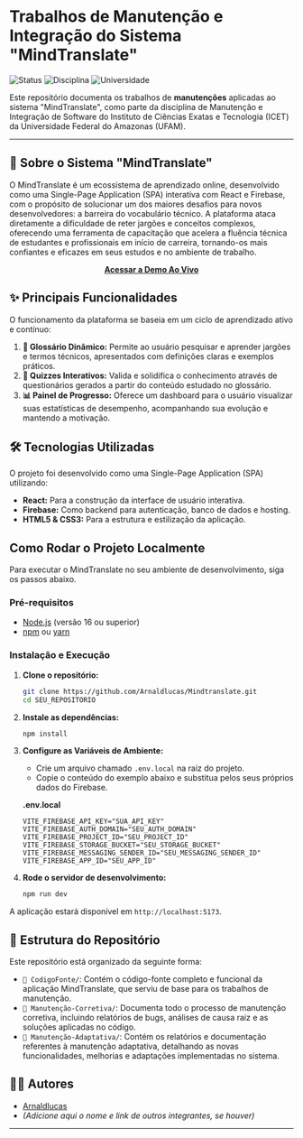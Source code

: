 # Trabalhos de Manutenção e Integração do Sistema "MindTranslate"

![Status](https://img.shields.io/badge/Status-Concluído-brightgreen)
![Disciplina](https://img.shields.io/badge/Disciplina-Manutenção%20e%20Integração%20de%20Software-blue)
![Universidade](https://img.shields.io/badge/Universidade-UFAM%20ICET-lightgrey)

Este repositório documenta os trabalhos de **manutenções** aplicadas ao sistema "MindTranslate", como parte da disciplina de Manutenção e Integração de Software do Instituto de Ciências Exatas e Tecnologia (ICET) da Universidade Federal do Amazonas (UFAM).

---

## 🚀 Sobre o Sistema "MindTranslate"

O MindTranslate é um ecossistema de aprendizado online, desenvolvido como uma Single-Page Application (SPA) interativa com React e Firebase, com o propósito de solucionar um dos maiores desafios para novos desenvolvedores: a barreira do vocabulário técnico. A plataforma ataca diretamente a dificuldade de reter jargões e conceitos complexos, oferecendo uma ferramenta de capacitação que acelera a fluência técnica de estudantes e profissionais em início de carreira, tornando-os mais confiantes e eficazes em seus estudos e no ambiente de trabalho.
<p align="center">
  <strong><a href="https://mindtranslate-git-main-arnald-lucas-projects.vercel.app">Acessar a Demo Ao Vivo</a></strong>
</p>

## ✨ Principais Funcionalidades

O funcionamento da plataforma se baseia em um ciclo de aprendizado ativo e contínuo:

1.  **📖 Glossário Dinâmico:** Permite ao usuário pesquisar e aprender jargões e termos técnicos, apresentados com definições claras e exemplos práticos.
2.  **🧠 Quizzes Interativos:** Valida e solidifica o conhecimento através de questionários gerados a partir do conteúdo estudado no glossário.
3.  **📊 Painel de Progresso:** Oferece um dashboard para o usuário visualizar suas estatísticas de desempenho, acompanhando sua evolução e mantendo a motivação.

## 🛠️ Tecnologias Utilizadas

O projeto foi desenvolvido como uma Single-Page Application (SPA) utilizando:

* **React:** Para a construção da interface de usuário interativa.
* **Firebase:** Como backend para autenticação, banco de dados e hosting.
* **HTML5 & CSS3:** Para a estrutura e estilização da aplicação.

##  Como Rodar o Projeto Localmente

Para executar o MindTranslate no seu ambiente de desenvolvimento, siga os passos abaixo.

### Pré-requisitos

- [Node.js](https://nodejs.org/en/) (versão 16 ou superior)
- [npm](https://www.npmjs.com/) ou [yarn](https://yarnpkg.com/)

### Instalação e Execução

1.  **Clone o repositório:**
    ```bash
    git clone https://github.com/Arnaldlucas/Mindtranslate.git
    cd SEU_REPOSITORIO
    ```

2.  **Instale as dependências:**
    ```bash
    npm install
    ```

3.  **Configure as Variáveis de Ambiente:**
    - Crie um arquivo chamado `.env.local` na raiz do projeto.
    - Copie o conteúdo do exemplo abaixo e substitua pelos seus próprios dados do Firebase.

    **.env.local**
    ```
    VITE_FIREBASE_API_KEY="SUA_API_KEY"
    VITE_FIREBASE_AUTH_DOMAIN="SEU_AUTH_DOMAIN"
    VITE_FIREBASE_PROJECT_ID="SEU_PROJECT_ID"
    VITE_FIREBASE_STORAGE_BUCKET="SEU_STORAGE_BUCKET"
    VITE_FIREBASE_MESSAGING_SENDER_ID="SEU_MESSAGING_SENDER_ID"
    VITE_FIREBASE_APP_ID="SEU_APP_ID"
    ```

4.  **Rode o servidor de desenvolvimento:**
    ```bash
    npm run dev
    ```

A aplicação estará disponível em `http://localhost:5173`.


## 📂 Estrutura do Repositório

Este repositório está organizado da seguinte forma:

* `📁 CodigoFonte/`: Contém o código-fonte completo e funcional da aplicação MindTranslate, que serviu de base para os trabalhos de manutenção.
* `📁 Manutenção-Corretiva/`: Documenta todo o processo de manutenção corretiva, incluindo relatórios de bugs, análises de causa raiz e as soluções aplicadas no código.
* `📁 Manutenção-Adaptativa/`: Contém os relatórios e documentação referentes à manutenção adaptativa, detalhando as novas funcionalidades, melhorias e adaptações implementadas no sistema.

## 👨‍💻 Autores

* [Arnaldlucas](https://github.com/Arnaldlucas)
* _(Adicione aqui o nome e link de outros integrantes, se houver)_

---
